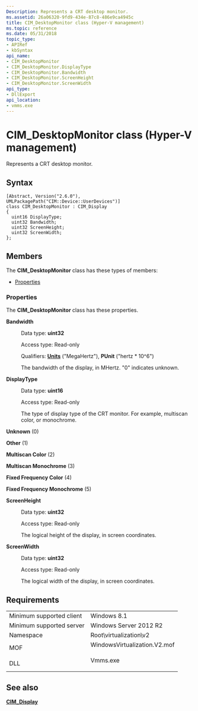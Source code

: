 ```yaml
---
Description: Represents a CRT desktop monitor.
ms.assetid: 26a06320-9fd9-434e-87c8-486e9ca4945c
title: CIM_DesktopMonitor class (Hyper-V management)
ms.topic: reference
ms.date: 05/31/2018
topic_type: 
- APIRef
- kbSyntax
api_name: 
- CIM_DesktopMonitor
- CIM_DesktopMonitor.DisplayType
- CIM_DesktopMonitor.Bandwidth
- CIM_DesktopMonitor.ScreenHeight
- CIM_DesktopMonitor.ScreenWidth
api_type: 
- DllExport
api_location: 
- vmms.exe
---
```


# CIM_DesktopMonitor class (Hyper-V management)

Represents a CRT desktop monitor.

## Syntax

``` syntax
[Abstract, Version("2.6.0"), UMLPackagePath("CIM::Device::UserDevices")]
class CIM_DesktopMonitor : CIM_Display
{
  uint16 DisplayType;
  uint32 Bandwidth;
  uint32 ScreenHeight;
  uint32 ScreenWidth;
};
```

## Members

The **CIM\_DesktopMonitor** class has these types of members:

-   [Properties](#properties)

### Properties

The **CIM\_DesktopMonitor** class has these properties.

<dl> <dt>

**Bandwidth**
</dt> <dd> <dl> <dt>

Data type: **uint32**
</dt> <dt>

Access type: Read-only
</dt> <dt>

Qualifiers: [**Units**](/windows/desktop/WmiSdk/standard-qualifiers) ("MegaHertz"), **PUnit** ("hertz \* 10^6")
</dt> </dl>

The bandwidth of the display, in MHertz. "0" indicates unknown.

</dd> <dt>

**DisplayType**
</dt> <dd> <dl> <dt>

Data type: **uint16**
</dt> <dt>

Access type: Read-only
</dt> </dl>

The type of display type of the CRT monitor. For example, multiscan color, or monochrome.

<dt>

<span id="Unknown"></span><span id="unknown"></span><span id="UNKNOWN"></span>

**Unknown** (0)


</dt> <dd></dd> <dt>

<span id="Other"></span><span id="other"></span><span id="OTHER"></span>

**Other** (1)


</dt> <dd></dd> <dt>

<span id="Multiscan_Color"></span><span id="multiscan_color"></span><span id="MULTISCAN_COLOR"></span>

**Multiscan Color** (2)


</dt> <dd></dd> <dt>

<span id="Multiscan_Monochrome"></span><span id="multiscan_monochrome"></span><span id="MULTISCAN_MONOCHROME"></span>

**Multiscan Monochrome** (3)


</dt> <dd></dd> <dt>

<span id="Fixed_Frequency_Color"></span><span id="fixed_frequency_color"></span><span id="FIXED_FREQUENCY_COLOR"></span>

**Fixed Frequency Color** (4)


</dt> <dd></dd> <dt>

<span id="Fixed_Frequency_Monochrome"></span><span id="fixed_frequency_monochrome"></span><span id="FIXED_FREQUENCY_MONOCHROME"></span>

**Fixed Frequency Monochrome** (5)


</dt> <dd></dd> </dl>

</dd> <dt>

**ScreenHeight**
</dt> <dd> <dl> <dt>

Data type: **uint32**
</dt> <dt>

Access type: Read-only
</dt> </dl>

The logical height of the display, in screen coordinates.

</dd> <dt>

**ScreenWidth**
</dt> <dd> <dl> <dt>

Data type: **uint32**
</dt> <dt>

Access type: Read-only
</dt> </dl>

The logical width of the display, in screen coordinates.

</dd> </dl>

## Requirements



|                                     |                                                                                                         |
|-------------------------------------|---------------------------------------------------------------------------------------------------------|
| Minimum supported client<br/> | Windows 8.1<br/>                                                                                  |
| Minimum supported server<br/> | Windows Server 2012 R2<br/>                                                                       |
| Namespace<br/>                | Root\\virtualization\\v2<br/>                                                                     |
| MOF<br/>                      | <dl> <dt>WindowsVirtualization.V2.mof</dt> </dl> |
| DLL<br/>                      | <dl> <dt>Vmms.exe</dt> </dl>                     |



## See also

<dl> <dt>

[**CIM\_Display**](cim-display.md)
</dt> </dl>

 

